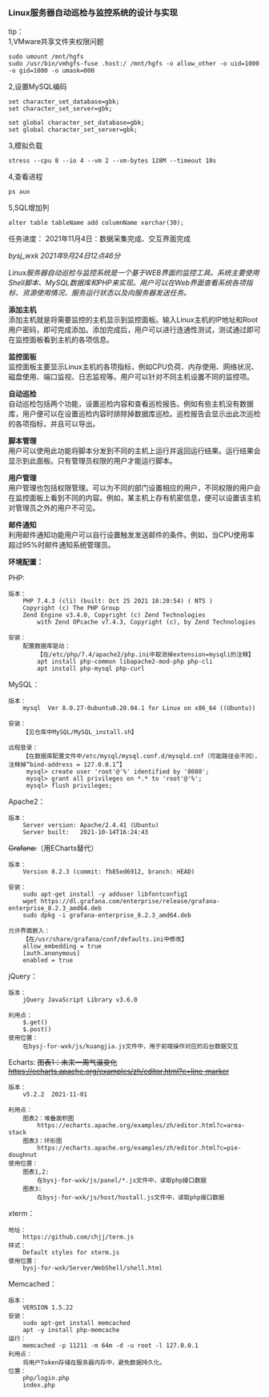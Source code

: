 ### Linux服务器自动巡检与监控系统的设计与实现
tip：  
1,VMware共享文件夹权限问题
```
sudo umount /mnt/hgfs
sudo /usr/bin/vmhgfs-fuse .host:/ /mnt/hgfs -o allow_other -o uid=1000 -o gid=1000 -o umask=000
```
2,设置MySQL编码
```
set character_set_database=gbk;
set character_set_server=gbk;

set global character_set_database=gbk;
set global character_set_server=gbk;
```
3,模拟负载
```
stress --cpu 8 --io 4 --vm 2 --vm-bytes 128M --timeout 10s
```
4,查看进程
```
ps aux
```
5,SQL增加列
```
alter table tableName add columnName varchar(30);
```
任务进度：
    2021年11月4日：数据采集完成、交互界面完成

 _bysj_wxk 2021年9月24日12点46分_ 

 _Linux服务器自动巡检与监控系统是一个基于WEB界面的监控工具。系统主要使用Shell脚本、MySQL数据库和PHP来实现。用户可以在Web界面查看系统各项指标、资源使用情况、服务运行状态以及向服务器发送任务。_ 

 **添加主机**  
 添加主机就是将需要监控的主机显示到监控面板。输入Linux主机的IP地址和Root用户密码，即可完成添加。添加完成后，用户可以进行连通性测试，测试通过即可在监控面板看到主机的各项信息。

 **监控面板**  
 监控面板主要显示Linux主机的各项指标，例如CPU负荷、内存使用、网络状况、磁盘使用、端口监视、日志监视等。用户可以针对不同主机设置不同的监控项。

 **自动巡检**  
 自动巡检包括两个功能，设置巡检内容和查看巡检报告。例如有些主机没有数据库，用户便可以在设置巡检内容时排除掉数据库巡检。巡检报告会显示出此次巡检的各项指标，并且可以导出。

 **脚本管理**  
 用户可以使用此功能将脚本分发到不同的主机上运行并返回运行结果。运行结果会显示到此面板。只有管理员权限的用户才能运行脚本。

 **用户管理**  
 用户管理也包括权限管理。可以为不同的部门设置相应的用户，不同权限的用户会在监控面板上看到不同的内容。例如，某主机上存有机密信息，便可以设置该主机对管理员之外的用户不可见。

 **邮件通知**  
 利用邮件通知功能用户可以自行设置触发发送邮件的条件。例如，当CPU使用率超过95%时邮件通知系统管理员。

**环境配置：**

PHP:

```
版本：
    PHP 7.4.3 (cli) (built: Oct 25 2021 18:20:54) ( NTS )
    Copyright (c) The PHP Group
    Zend Engine v3.4.0, Copyright (c) Zend Technologies
        with Zend OPcache v7.4.3, Copyright (c), by Zend Technologies
    
安装：
    配置数据库驱动：
        【在/etc/php/7.4/apache2/php.ini中取消掉extension=mysqli的注释】
        apt install php-common libapache2-mod-php php-cli
        apt install php-mysql php-curl
```

MySQL：

```
版本：
    mysql  Ver 8.0.27-0ubuntu0.20.04.1 for Linux on x86_64 ((Ubuntu))

安装：
    【见仓库中MySQL/MySQL_install.sh】

远程登录：
    【在数据库配置文件中/etc/mysql/mysql.conf.d/mysqld.cnf（可能路径会不同），注释掉“bind-address = 127.0.0.1”】
     mysql> create user 'root'@'%' identified by '8080';
     mysql> grant all privileges on *.* to 'root'@'%';
     mysql> flush privileges;
```



Apache2：

```
版本：
    Server version: Apache/2.4.41 (Ubuntu)
    Server built:   2021-10-14T16:24:43
```

~~Grafana:~~（用ECharts替代）
```
版本：
    Version 8.2.3 (commit: fb85ed6912, branch: HEAD)

安装：
    sudo apt-get install -y adduser libfontconfig1
    wget https://dl.grafana.com/enterprise/release/grafana-enterprise_8.2.3_amd64.deb
    sudo dpkg -i grafana-enterprise_8.2.3_amd64.deb

允许界面嵌入：
    【在/usr/share/grafana/conf/defaults.ini中修改】
    allow_embedding = true
    [auth.anonymous]
    enabled = true
```
jQuery：
```
版本：
    jQuery JavaScript Library v3.6.0

利用点：
    $.get()
    $.post()
使用位置：
    在bysj-for-wxk/js/kuangjia.js文件中，用于前端操作对应的后台数据交互
```
Echarts:
~~图表1：未来一周气温变化
https://echarts.apache.org/examples/zh/editor.html?c=line-marker~~
```
版本：
    v5.2.2  2021-11-01
    
利用点：
    图表2：堆叠面积图
        https://echarts.apache.org/examples/zh/editor.html?c=area-stack
    图表3：环形图
        https://echarts.apache.org/examples/zh/editor.html?c=pie-doughnut
使用位置：
    图表1,2:
        在bysj-for-wxk/js/panel/*.js文件中，读取php接口数据
    图表3:    
        在bysj-for-wxk/js/host/hostall.js文件中，读取php接口数据
```
xterm：
```
地址：
    https://github.com/chjj/term.js
样式：
    Default styles for xterm.js
使用位置：
    bysj-for-wxk/Server/WebShell/shell.html
```

Memcached：
```
版本：
    VERSION 1.5.22
安装：
    sudo apt-get install memcached
    apt -y install php-memcache
运行：
    memcached -p 11211 -m 64m -d -u root -l 127.0.0.1
利用点：
    将用户Token存储在服务器内存中，避免数据持久化。
位置：
    php/login.php
    index.php
```